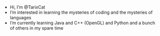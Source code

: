 - Hi, I’m @TarixCat
- I’m interested in learning the mysteries of coding and the mysteries of languages
- I’m currently learning Java and C++ (OpenGL) and Python and a bunch of others in my spare time

<!---
TarixCat/TarixCat is a ✨ special ✨ repository because its `README.md` (this file) appears on your GitHub profile.
You can click the Preview link to take a look at your changes.
--->
